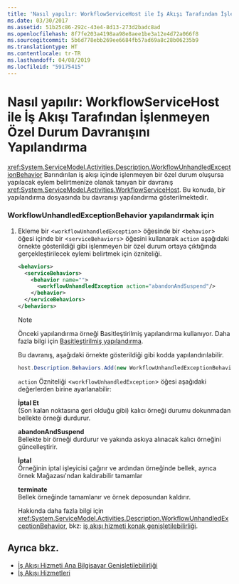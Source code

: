 ```yaml
---
title: 'Nasıl yapılır: WorkflowServiceHost ile İş Akışı Tarafından İşlenmeyen Özel Durum Davranışını Yapılandırma'
ms.date: 03/30/2017
ms.assetid: 51b25c86-292c-43e4-8d13-273d2badc8ad
ms.openlocfilehash: 8f7fe203a4198aa98e8aee1be3a12e4d72a066f8
ms.sourcegitcommit: 5b6d778ebb269ee6684fb57ad69a8c28b06235b9
ms.translationtype: HT
ms.contentlocale: tr-TR
ms.lasthandoff: 04/08/2019
ms.locfileid: "59175415"
---
```

# <a name="how-to-configure-workflow-unhandled-exception-behavior-with-workflowservicehost"></a>Nasıl yapılır: WorkflowServiceHost ile İş Akışı Tarafından İşlenmeyen Özel Durum Davranışını Yapılandırma
<xref:System.ServiceModel.Activities.Description.WorkflowUnhandledExceptionBehavior> Barındırılan iş akışı içinde işlenmeyen bir özel durum oluşursa yapılacak eylem belirtmenize olanak tanıyan bir davranış <xref:System.ServiceModel.Activities.WorkflowServiceHost>. Bu konuda, bir yapılandırma dosyasında bu davranışı yapılandırma gösterilmektedir.  
  
### <a name="to-configure-workflowunhandledexceptionbehavior"></a>WorkflowUnhandledExceptionBehavior yapılandırmak için  
  
1.  Ekleme bir <`workflowUnhandledException`> öğesinde bir <`behavior`> öğesi içinde bir <`serviceBehaviors`> öğesini kullanarak `action` aşağıdaki örnekte gösterildiği gibi işlenmeyen bir özel durum ortaya çıktığında gerçekleştirilecek eylemi belirtmek için özniteliği.  
  
    ```xml  
    <behaviors>  
      <serviceBehaviors>  
        <behavior name="">  
          <workflowUnhandledException action="abandonAndSuspend"/>   
        </behavior>  
      </serviceBehaviors>  
    </behaviors>  
    ```  
  
    > [!NOTE]
    >  Önceki yapılandırma örneği Basitleştirilmiş yapılandırma kullanıyor. Daha fazla bilgi için [Basitleştirilmiş yapılandırma](../../../../docs/framework/wcf/simplified-configuration.md).  
  
     Bu davranış, aşağıdaki örnekte gösterildiği gibi kodda yapılandırılabilir.  
  
    ```csharp  
    host.Description.Behaviors.Add(new WorkflowUnhandledExceptionBehavior { Action = WorkflowUnhandledExceptionAction.AbandonAndSuspend });  
    ```  
  
     `action` Özniteliği <`workflowUnhandledException`> öğesi aşağıdaki değerlerden birine ayarlanabilir:  
  
     **İptal Et**  
     (Son kalan noktasına geri olduğu gibi) kalıcı örneği durumu dokunmadan bellekte örneği durdurur.  
  
     **abandonAndSuspend**  
     Bellekte bir örneği durdurur ve yakında askıya alınacak kalıcı örneğini güncelleştirir.  
  
     **İptal**  
     Örneğinin iptal işleyicisi çağırır ve ardından örneğinde bellek, ayrıca örnek Mağazası'ndan kaldırabilir tamamlar  
  
     **terminate**  
     Bellek örneğinde tamamlanır ve örnek deposundan kaldırır.  
  
     Hakkında daha fazla bilgi için <xref:System.ServiceModel.Activities.Description.WorkflowUnhandledExceptionBehavior>, bkz: [iş akışı hizmeti konak genişletilebilirliği](../../../../docs/framework/wcf/feature-details/workflow-service-host-extensibility.md).  
  
## <a name="see-also"></a>Ayrıca bkz.

- [İş Akışı Hizmeti Ana Bilgisayar Genişletilebilirliği](../../../../docs/framework/wcf/feature-details/workflow-service-host-extensibility.md)
- [İş Akışı Hizmetleri](../../../../docs/framework/wcf/feature-details/workflow-services.md)
